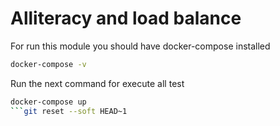 # Alliteracy and load balance

For run this module you should have docker-compose installed
```bash
docker-compose -v
```

Run the next command for execute all test
```bash
docker-compose up
```git reset --soft HEAD~1
